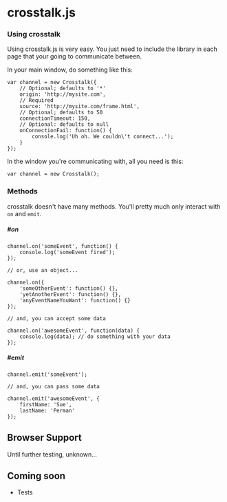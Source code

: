# crosstalk.js

### Using crosstalk

Using crosstalk.js is very easy. You just need to include the library in each page that your going to communicate between.

In your main window, do something like this:

```
var channel = new Crosstalk({
    // Optional; defaults to '*'
    origin: 'http://mysite.com',
    // Required
    source: 'http://mysite.com/frame.html',
    // Optional; defaults to 50
    connectionTimeout: 150,
    // Optional: defaults to null
    onConnectionFail: function() {
        console.log('Uh oh. We couldn\'t connect...');
    }
});
```

In the window you're communicating with, all you need is this:

```
var channel = new Crosstalk();
```

### Methods

crosstalk doesn't have many methods. You'll pretty much only interact with `on` and `emit`.

##### #on
```
channel.on('someEvent', function() {
    console.log('someEvent fired');
});

// or, use an object...

channel.on({
    'someOtherEvent': function() {},
    'yetAnotherEvent': function() {},
    'anyEventNameYouWant': function() {}
});

// and, you can accept some data

channel.on('awesomeEvent', function(data) {
    console.log(data); // do something with your data
});
```

##### #emit
```
channel.emit('someEvent');

// and, you can pass some data

channel.emit('awesomeEvent', {
    firstName: 'Sue',
    lastName: 'Perman'
});
```

## Browser Support

Until further testing, unknown...

## Coming soon

- Tests